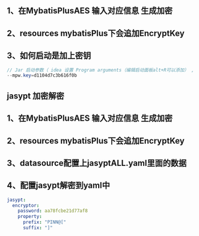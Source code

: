 ## 1、在MybatisPlusAES 输入对应信息 生成加密
## 2、resources mybatisPlus下会追加EncryptKey
## 3、如何启动是加上密钥

```java
// Jar 启动参数（ idea 设置 Program arguments（编辑启动面板alt+R可以添加） , 服务器可以设置为启动环境变量 ）
--mpw.key=d1104d7c3b616f0b
```


## jasypt 加密解密
## 1、在MybatisPlusAES 输入对应信息 生成加密
## 2、resources mybatisPlus下会追加EncryptKey
## 3、datasource配置上jasyptALL.yaml里面的数据 
## 4、配置jasypt解密到yaml中
```yaml
jasypt:
  encryptor:
    password: aa78fcbe21d77af8
    property:
      prefix: "PINN@["
      suffix: "]"
```